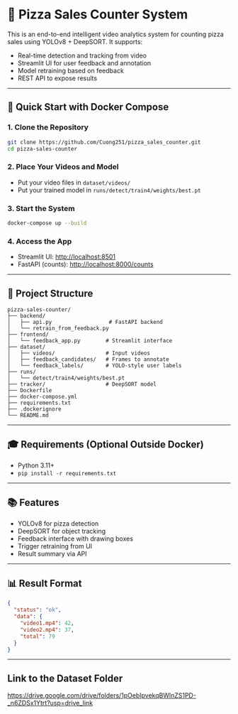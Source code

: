 # 🍕 Pizza Sales Counter System

This is an end-to-end intelligent video analytics system for counting pizza sales using YOLOv8 + DeepSORT. It supports:

- Real-time detection and tracking from video
- Streamlit UI for user feedback and annotation
- Model retraining based on feedback
- REST API to expose results

---

## 🚀 Quick Start with Docker Compose

### 1. Clone the Repository
```bash
git clone https://github.com/Cuong251/pizza_sales_counter.git
cd pizza-sales-counter
```

### 2. Place Your Videos and Model
- Put your video files in `dataset/videos/`
- Put your trained model in `runs/detect/train4/weights/best.pt`

### 3. Start the System
```bash
docker-compose up --build
```

### 4. Access the App
- Streamlit UI: [http://localhost:8501](http://localhost:8501)
- FastAPI (counts): [http://localhost:8000/counts](http://localhost:8000/counts)

---

## 📂 Project Structure
```
pizza-sales-counter/
├── backend/
│   ├── api.py                  # FastAPI backend
│   └── retrain_from_feedback.py
├── frontend/
│   └── feedback_app.py        # Streamlit interface
├── dataset/
│   ├── videos/                # Input videos
│   ├── feedback_candidates/   # Frames to annotate
│   └── feedback_labels/       # YOLO-style user labels
├── runs/
│   └── detect/train4/weights/best.pt
├── tracker/                   # DeepSORT model
├── Dockerfile
├── docker-compose.yml
├── requirements.txt
├── .dockerignore
└── README.md
```

---

## 🎓 Requirements (Optional Outside Docker)
- Python 3.11+
- `pip install -r requirements.txt`

---

## 📚 Features
- YOLOv8 for pizza detection
- DeepSORT for object tracking
- Feedback interface with drawing boxes
- Trigger retraining from UI
- Result summary via API

---

## 📊 Result Format
```json
{
  "status": "ok",
  "data": {
    "video1.mp4": 42,
    "video2.mp4": 37,
    "total": 79
  }
}
```

---

## Link to the Dataset Folder
https://drive.google.com/drive/folders/1pOebIpvekqBWlnZS1PD-_n6ZDSx1Ytrt?usp=drive_link

